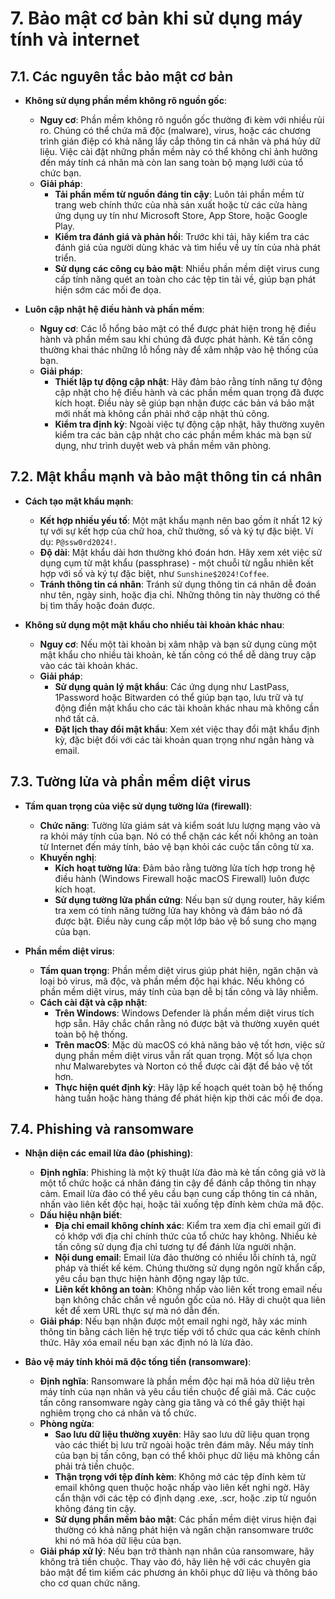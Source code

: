# 7. Bảo mật cơ bản khi sử dụng máy tính và internet

## 7.1. Các nguyên tắc bảo mật cơ bản

- **Không sử dụng phần mềm không rõ nguồn gốc**:

  - **Nguy cơ**: Phần mềm không rõ nguồn gốc thường đi kèm với nhiều rủi ro. Chúng có thể chứa mã độc (malware), virus, hoặc các chương trình gián điệp có khả năng lấy cắp thông tin cá nhân và phá hủy dữ liệu. Việc cài đặt những phần mềm này có thể không chỉ ảnh hưởng đến máy tính cá nhân mà còn lan sang toàn bộ mạng lưới của tổ chức bạn.
  - **Giải pháp**:
    - **Tải phần mềm từ nguồn đáng tin cậy**: Luôn tải phần mềm từ trang web chính thức của nhà sản xuất hoặc từ các cửa hàng ứng dụng uy tín như Microsoft Store, App Store, hoặc Google Play.
    - **Kiểm tra đánh giá và phản hồi**: Trước khi tải, hãy kiểm tra các đánh giá của người dùng khác và tìm hiểu về uy tín của nhà phát triển.
    - **Sử dụng các công cụ bảo mật**: Nhiều phần mềm diệt virus cung cấp tính năng quét an toàn cho các tệp tin tải về, giúp bạn phát hiện sớm các mối đe dọa.

- **Luôn cập nhật hệ điều hành và phần mềm**:
  - **Nguy cơ**: Các lỗ hổng bảo mật có thể được phát hiện trong hệ điều hành và phần mềm sau khi chúng đã được phát hành. Kẻ tấn công thường khai thác những lỗ hổng này để xâm nhập vào hệ thống của bạn.
  - **Giải pháp**:
    - **Thiết lập tự động cập nhật**: Hãy đảm bảo rằng tính năng tự động cập nhật cho hệ điều hành và các phần mềm quan trọng đã được kích hoạt. Điều này sẽ giúp bạn nhận được các bản vá bảo mật mới nhất mà không cần phải nhớ cập nhật thủ công.
    - **Kiểm tra định kỳ**: Ngoài việc tự động cập nhật, hãy thường xuyên kiểm tra các bản cập nhật cho các phần mềm khác mà bạn sử dụng, như trình duyệt web và phần mềm văn phòng.

## 7.2. Mật khẩu mạnh và bảo mật thông tin cá nhân

- **Cách tạo mật khẩu mạnh**:

  - **Kết hợp nhiều yếu tố**: Một mật khẩu mạnh nên bao gồm ít nhất 12 ký tự với sự kết hợp của chữ hoa, chữ thường, số và ký tự đặc biệt. Ví dụ: `P@ssw0rd2024!`.
  - **Độ dài**: Mật khẩu dài hơn thường khó đoán hơn. Hãy xem xét việc sử dụng cụm từ mật khẩu (passphrase) - một chuỗi từ ngẫu nhiên kết hợp với số và ký tự đặc biệt, như `Sunshine$2024!Coffee`.
  - **Tránh thông tin cá nhân**: Tránh sử dụng thông tin cá nhân dễ đoán như tên, ngày sinh, hoặc địa chỉ. Những thông tin này thường có thể bị tìm thấy hoặc đoán được.

- **Không sử dụng một mật khẩu cho nhiều tài khoản khác nhau**:
  - **Nguy cơ**: Nếu một tài khoản bị xâm nhập và bạn sử dụng cùng một mật khẩu cho nhiều tài khoản, kẻ tấn công có thể dễ dàng truy cập vào các tài khoản khác.
  - **Giải pháp**:
    - **Sử dụng quản lý mật khẩu**: Các ứng dụng như LastPass, 1Password hoặc Bitwarden có thể giúp bạn tạo, lưu trữ và tự động điền mật khẩu cho các tài khoản khác nhau mà không cần nhớ tất cả.
    - **Đặt lịch thay đổi mật khẩu**: Xem xét việc thay đổi mật khẩu định kỳ, đặc biệt đối với các tài khoản quan trọng như ngân hàng và email.

## 7.3. Tường lửa và phần mềm diệt virus

- **Tầm quan trọng của việc sử dụng tường lửa (firewall)**:

  - **Chức năng**: Tường lửa giám sát và kiểm soát lưu lượng mạng vào và ra khỏi máy tính của bạn. Nó có thể chặn các kết nối không an toàn từ Internet đến máy tính, bảo vệ bạn khỏi các cuộc tấn công từ xa.
  - **Khuyến nghị**:
    - **Kích hoạt tường lửa**: Đảm bảo rằng tường lửa tích hợp trong hệ điều hành (Windows Firewall hoặc macOS Firewall) luôn được kích hoạt.
    - **Sử dụng tường lửa phần cứng**: Nếu bạn sử dụng router, hãy kiểm tra xem có tính năng tường lửa hay không và đảm bảo nó đã được bật. Điều này cung cấp một lớp bảo vệ bổ sung cho mạng của bạn.

- **Phần mềm diệt virus**:
  - **Tầm quan trọng**: Phần mềm diệt virus giúp phát hiện, ngăn chặn và loại bỏ virus, mã độc, và phần mềm độc hại khác. Nếu không có phần mềm diệt virus, máy tính của bạn dễ bị tấn công và lây nhiễm.
  - **Cách cài đặt và cập nhật**:
    - **Trên Windows**: Windows Defender là phần mềm diệt virus tích hợp sẵn. Hãy chắc chắn rằng nó được bật và thường xuyên quét toàn bộ hệ thống.
    - **Trên macOS**: Mặc dù macOS có khả năng bảo vệ tốt hơn, việc sử dụng phần mềm diệt virus vẫn rất quan trọng. Một số lựa chọn như Malwarebytes và Norton có thể được cài đặt để bảo vệ tốt hơn.
    - **Thực hiện quét định kỳ**: Hãy lập kế hoạch quét toàn bộ hệ thống hàng tuần hoặc hàng tháng để phát hiện kịp thời các mối đe dọa.

## 7.4. Phishing và ransomware

- **Nhận diện các email lừa đảo (phishing)**:

  - **Định nghĩa**: Phishing là một kỹ thuật lừa đảo mà kẻ tấn công giả vờ là một tổ chức hoặc cá nhân đáng tin cậy để đánh cắp thông tin nhạy cảm. Email lừa đảo có thể yêu cầu bạn cung cấp thông tin cá nhân, nhấn vào liên kết độc hại, hoặc tải xuống tệp đính kèm chứa mã độc.
  - **Dấu hiệu nhận biết**:
    - **Địa chỉ email không chính xác**: Kiểm tra xem địa chỉ email gửi đi có khớp với địa chỉ chính thức của tổ chức hay không. Nhiều kẻ tấn công sử dụng địa chỉ tương tự để đánh lừa người nhận.
    - **Nội dung email**: Email lừa đảo thường có nhiều lỗi chính tả, ngữ pháp và thiết kế kém. Chúng thường sử dụng ngôn ngữ khẩn cấp, yêu cầu bạn thực hiện hành động ngay lập tức.
    - **Liên kết không an toàn**: Không nhấp vào liên kết trong email nếu bạn không chắc chắn về nguồn gốc của nó. Hãy di chuột qua liên kết để xem URL thực sự mà nó dẫn đến.
  - **Giải pháp**: Nếu bạn nhận được một email nghi ngờ, hãy xác minh thông tin bằng cách liên hệ trực tiếp với tổ chức qua các kênh chính thức. Hãy xóa email nếu bạn xác định nó là lừa đảo.

- **Bảo vệ máy tính khỏi mã độc tống tiền (ransomware)**:
  - **Định nghĩa**: Ransomware là phần mềm độc hại mã hóa dữ liệu trên máy tính của nạn nhân và yêu cầu tiền chuộc để giải mã. Các cuộc tấn công ransomware ngày càng gia tăng và có thể gây thiệt hại nghiêm trọng cho cá nhân và tổ chức.
  - **Phòng ngừa**:
    - **Sao lưu dữ liệu thường xuyên**: Hãy sao lưu dữ liệu quan trọng vào các thiết bị lưu trữ ngoài hoặc trên đám mây. Nếu máy tính của bạn bị tấn công, bạn có thể khôi phục dữ liệu mà không cần phải trả tiền chuộc.
    - **Thận trọng với tệp đính kèm**: Không mở các tệp đính kèm từ email không quen thuộc hoặc nhấp vào liên kết nghi ngờ. Hãy cẩn thận với các tệp có định dạng .exe, .scr, hoặc .zip từ nguồn không đáng tin cậy.
    - **Sử dụng phần mềm bảo mật**: Các phần mềm diệt virus hiện đại thường có khả năng phát hiện và ngăn chặn ransomware trước khi nó mã hóa dữ liệu của bạn.
  - **Giải pháp xử lý**: Nếu bạn trở thành nạn nhân của ransomware, hãy không trả tiền chuộc. Thay vào đó, hãy liên hệ với các chuyên gia bảo mật để tìm kiếm các phương án khôi phục dữ liệu và thông báo cho cơ quan chức năng.
